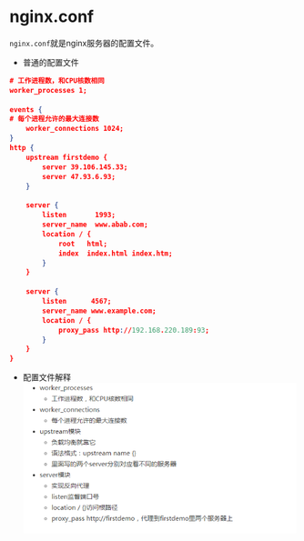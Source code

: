 # nginx.conf

`nginx.conf`就是nginx服务器的配置文件。

* 普通的配置文件
```json
# 工作进程数，和CPU核数相同
worker_processes 1;

events {
# 每个进程允许的最大连接数
    worker_connections 1024;
}
http {
    upstream firstdemo {
        server 39.106.145.33;
        server 47.93.6.93;
    }
	
    server {
		listen       1993;
		server_name  www.abab.com;
		location / {
			root   html;
			index  index.html index.htm;
		}
	}
	
	server {
		listen      4567;
		server_name www.example.com;
		location / {
			proxy_pass http://192.168.220.189:93;
		}
	}
}
```

* 配置文件解释
![](/assets/TIM截图20180623143109.png)
